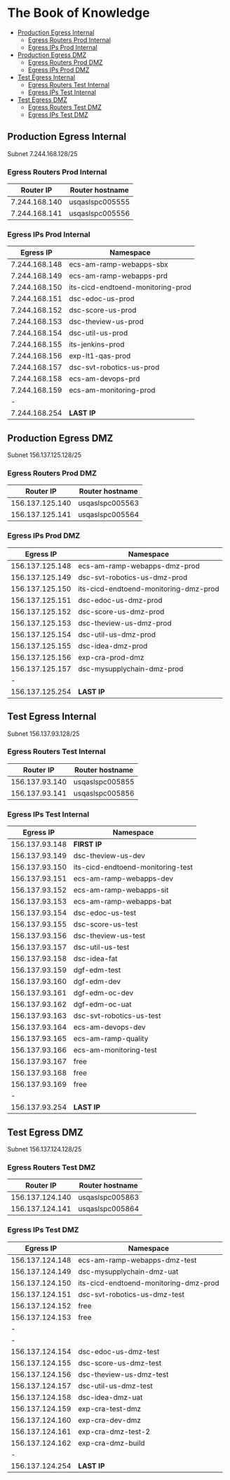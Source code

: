 
# The Book of Knowledge

- [Production Egress Internal](#production-egress-internal)
  - [Egress Routers Prod Internal](#egress-routers-prod-internal)
  - [Egress IPs Prod Internal](#egress-ips-prod-internal)
- [Production Egress DMZ](#production-egress-dmz)
  - [Egress Routers Prod DMZ](#egress-routers-prod-dmz)
  - [Egress IPs Prod DMZ](#egress-ips-prod-dmz)
- [Test Egress Internal](#test-egress-internal)
  - [Egress Routers Test Internal](#egress-routers-test-internal)
  - [Egress IPs Test Internal](#egress-ips-test-internal)
- [Test Egress DMZ](#test-egress-dmz)
  - [Egress Routers Test DMZ](#egress-routers-test-dmz)
  - [Egress IPs Test DMZ](#egress-ips-test-dmz)

## Production Egress Internal

Subnet 7.244.168.128/25

### Egress Routers Prod Internal

|Router IP             | Router hostname     |
| -----                | ------            |
|  7.244.168.140    | usqaslspc005555     |
|  7.244.168.141    | usqaslspc005556     |

### Egress IPs Prod Internal

|Egress IP             | Namespace          |
| -----                | ------            |
| 7.244.168.148        | ecs-am-ramp-webapps-sbx |
| 7.244.168.149        | ecs-am-ramp-webapps-prd |
| 7.244.168.150        | its-cicd-endtoend-monitoring-prod |
| 7.244.168.151        | dsc-edoc-us-prod |
| 7.244.168.152        | dsc-score-us-prod |
| 7.244.168.153        | dsc-theview-us-prod |
| 7.244.168.154        | dsc-util-us-prod |
| 7.244.168.155        | its-jenkins-prod |
| 7.244.168.156        | exp-lt1-qas-prod |
| 7.244.168.157        | dsc-svt-robotics-us-prod |
| 7.244.168.158        | ecs-am-devops-prd |
| 7.244.168.159        | ecs-am-monitoring-prod |
| -                 |                    |
| 7.244.168.254        | __LAST IP__         |

## Production Egress DMZ

Subnet 156.137.125.128/25

### Egress Routers Prod DMZ

|Router IP             | Router hostname     |
| -----                | ------            |
| 156.137.125.140    | usqaslspc005563     |
| 156.137.125.141    | usqaslspc005564     |

### Egress IPs Prod DMZ

|Egress IP             | Namespace          |
| -----                | ------            |
| 156.137.125.148    | ecs-am-ramp-webapps-dmz-prod    |
| 156.137.125.149    |    dsc-svt-robotics-us-dmz-prod  |
| 156.137.125.150    | its-cicd-endtoend-monitoring-dmz-prod |
| 156.137.125.151    | dsc-edoc-us-dmz-prod |
| 156.137.125.152    | dsc-score-us-dmz-prod |
| 156.137.125.153    | dsc-theview-us-dmz-prod |
| 156.137.125.154    | dsc-util-us-dmz-prod |
| 156.137.125.155    | dsc-idea-dmz-prod |
| 156.137.125.156    | exp-cra-prod-dmz |
| 156.137.125.157    | dsc-mysupplychain-dmz-prod |
| -                 |                    |
| 156.137.125.254    | __LAST IP__         |

## Test Egress Internal

Subnet 156.137.93.128/25

### Egress Routers Test Internal

|Router IP             | Router hostname     |
| -----                | ------            |
| 156.137.93.140    | usqaslspc005855     |
| 156.137.93.141    | usqaslspc005856     |

### Egress IPs Test Internal

|Egress IP             | Namespace          |
| -----                | ------            |
| 156.137.93.148    | __FIRST IP__        |
| 156.137.93.149    |    dsc-theview-us-dev |
| 156.137.93.150    | its-cicd-endtoend-monitoring-test |
| 156.137.93.151    | ecs-am-ramp-webapps-dev |
| 156.137.93.152    | ecs-am-ramp-webapps-sit |
| 156.137.93.153    | ecs-am-ramp-webapps-bat |
| 156.137.93.154    | dsc-edoc-us-test |
| 156.137.93.155    | dsc-score-us-test |
| 156.137.93.156    | dsc-theview-us-test |
| 156.137.93.157    | dsc-util-us-test |
| 156.137.93.158    | dsc-idea-fat |
| 156.137.93.159    | dgf-edm-test |
| 156.137.93.160    | dgf-edm-dev  |
| 156.137.93.161    | dgf-edm-oc-dev |
| 156.137.93.162    | dgf-edm-oc-uat |
| 156.137.93.163  |    dsc-svt-robotics-us-test |
| 156.137.93.164  |    ecs-am-devops-dev |
| 156.137.93.165  |    ecs-am-ramp-quality |
| 156.137.93.166  |    ecs-am-monitoring-test|
| 156.137.93.167  | free|
| 156.137.93.168  |    free|
| 156.137.93.169  |    free |
| -                 |                    |
| 156.137.93.254    | __LAST IP__         |

## Test Egress DMZ

Subnet 156.137.124.128/25

### Egress Routers Test DMZ

|Router IP             | Router hostname     |
| -----                | ------            |
| 156.137.124.140    | usqaslspc005863     |
| 156.137.124.141    | usqaslspc005864     |

### Egress IPs Test DMZ

|Egress IP             | Namespace          |
| -----                | ------            |
| 156.137.124.148    | ecs-am-ramp-webapps-dmz-test |
| 156.137.124.149 |dsc-mysupplychain-dmz-uat|
| 156.137.124.150    | its-cicd-endtoend-monitoring-dmz-prod |
| 156.137.124.151    | dsc-svt-robotics-us-dmz-test |
| 156.137.124.152    | free |
| 156.137.124.153    | free |
| -                 |                    |
| -                 |                    |
| 156.137.124.154    | dsc-edoc-us-dmz-test |
| 156.137.124.155    | dsc-score-us-dmz-test |
| 156.137.124.156    | dsc-theview-us-dmz-test |
| 156.137.124.157    | dsc-util-us-dmz-test |
| 156.137.124.158    | dsc-idea-dmz-uat |
| 156.137.124.159    | exp-cra-test-dmz |
| 156.137.124.160    | exp-cra-dev-dmz |
| 156.137.124.161    | exp-cra-dmz-test-2 |
| 156.137.124.162    | exp-cra-dmz-build |
| -                 |                    |
| 156.137.124.254    | __LAST IP__         |
[//]: # ( vim: set ai et nu sts=2 sw=2 ts=2 tw=100 filetype=markdown :)
